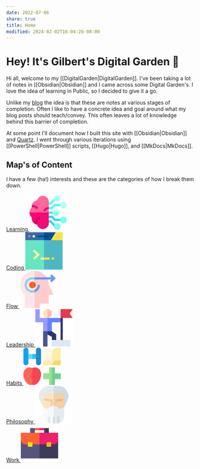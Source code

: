 ```yaml
---
date: 2022-07-06
share: true
title: Home
modified: 2024-02-02T16:04:28-08:00
---
```


# Hey! It's Gilbert's Digital Garden 🌱

Hi all, welcome to my [[DigitalGarden|DigitalGarden]]. I've been taking a lot of notes in [[Obsidian|Obsidian]] and I came across some Digital Garden's. I love the idea of learning in Public, so I decided to give it a go.

Unlike my [blog](https://gilbertsanchez.com/) the idea is that these are notes at various stages of completion. Often I like to have a concrete idea and goal around what my blog posts should teach/convey. This often leaves a lot of knowledge behind this barrier of completion.

At some point I'll document how I built this site with [[Obsidian|Obsidian]] and [Quartz](https://quartz.jzhao.xyz/). I went through various iterations using [[PowerShell|PowerShell]] scripts, [[Hugo|Hugo]], and [[MkDocs|MkDocs]].

## Map's of Content
I have a few (ha!) interests and these are the categories of how I break them down.
<div class="moc">
    <div class="mocitem">
        <a href="./MOC/Learning MOC">
            Learning
            <img src="./Files/machine-learning.svg" height="100" width="auto">
        </a>
    </div>
    <div class="mocitem">
        <a href="./MOC/Coding MOC">
            Coding
            <img src="./Files/code.svg" height="100" width="auto">
        </a>
    </div>
    <div class="mocitem">
        <a href="./MOC/FLow MOC">
            Flow
            <img src="./Files/forward.svg" height="100" width="auto">
        </a>
    </div>
    <div class="mocitem">
        <a href="./MOC/Leadership MOC">
            Leadership
            <img src="./Files/leadership.svg" height="100" width="auto">
        </a>
    </div>
    <div class="mocitem">
        <a href="./MOC/Habits MOC">
            Habits
            <img src="./Files/lifestyle.svg" height="100" width="auto">
        </a>
    </div>
     <div class="mocitem">
        <a href="./MOC/Philosophy MOC">
            Philosophy
            <img src="./Files/philosopher.svg" height="100" width="auto">
        </a>
    </div>
    <div class="mocitem">
        <a href="./MOC/Work MOC">
            Work
            <img src="./Files/briefcase.svg" height="100" width="auto">
        </a>
    </div>
</div>